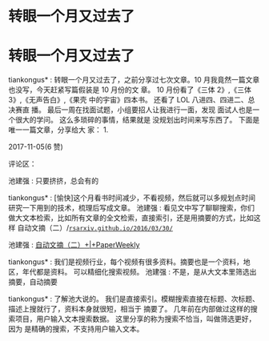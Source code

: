 # 转眼一个月又过去了

# 转眼一个月又过去了

tiankongus* : 转眼一个月又过去了，之前分享过七次文章。10 月我竟然一篇文章也没写，今天赶紧写篇假装是 10 月份的文 章。 10 月份看了《三体 2》,《三体 3》,《无声告白》,《果壳 中的宇宙》四本书。 还看了 LOL 八进四、四进二、总决赛直 播。 最后一周在找面试题，小组要招人让我进行一面，发现 面试人也是一个很大的学问。 这么多琐碎的事情，结果就是 没规划出时间来写东西了。 下面是唯一一篇文章，分享给大 家： 1.

2017-11-05(6 赞)

评论区：

池建强 : 只要挤挤，总会有的

tiankongus* : [愉快]这个月看书时间减少，不看视频，然后就可以多规划点时间研究一下用到的技术，梳理后写成文章。 池建强 : 看见文中写了聊聊搜索，你们做大文本检索，比如所有文章的全文检索，直接索引，还是用摘要的方式，比如这 样 自动文摘（二）/[`rsarxiv.github.io/2016/03/30/`](http://rsarxiv.github.io/2016/03/30/)

池建强 : [自动文摘（二）](http://rsarxiv.github.io/2016/03/30/%25E8%2587%25AA%25E5%258A%25A8%25E6%2596%2587%25E6%2591%2598%25EF%25BC%2588%25E4%25BA%258C%25EF%25BC%2589/)[+|+PaperWeekly](http://rsarxiv.github.io/2016/03/30/%25E8%2587%25AA%25E5%258A%25A8%25E6%2596%2587%25E6%2591%2598%25EF%25BC%2588%25E4%25BA%258C%25EF%25BC%2589/)

tiankongus* : 我们是视频行业，每个视频有很多资料。摘要也是一个资料，地区，年代都是资料。 可以精细化搜索视频。 池建强 : 不是，是从大文本里筛选出摘要，自动摘要

tiankongus* : 了解池大说的。 我们是直接索引。模糊搜索直接在标题、次标题、描述上搜就行了，资料本身就很短，相当于 摘要了。 几年前在内部做过这样的搜索项目，用户输入文本搜索数据。 这里分享的称为搜索不恰当，叫做筛选更好，因为 是精确的搜索，不支持用户输入文本。